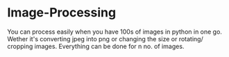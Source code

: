 # Image-Processing
You can process easily when you have 100s of images in python in one go.
Wether it's converting jpeg into png or changing the size or rotating/ cropping images.
Everything can be done for n no. of images.

